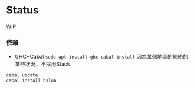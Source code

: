 # Status

WIP

### 依賴
* GHC+Cabal `sudo apt install ghc cabal-install` 因為某個地區的網絡的某些狀況，不採用Stack

```bash
cabal update
cabal install hslua
```
